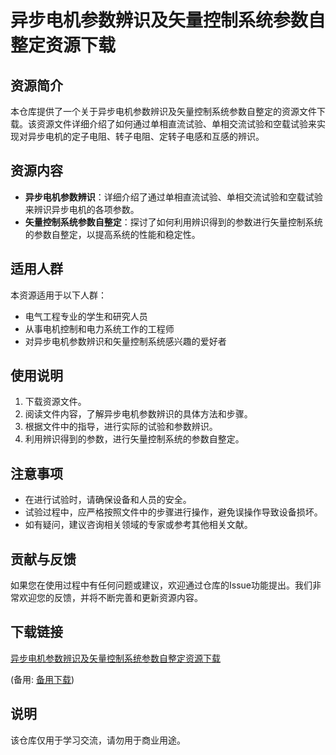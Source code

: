 # 异步电机参数辨识及矢量控制系统参数自整定资源下载

## 资源简介

本仓库提供了一个关于异步电机参数辨识及矢量控制系统参数自整定的资源文件下载。该资源文件详细介绍了如何通过单相直流试验、单相交流试验和空载试验来实现对异步电机的定子电阻、转子电阻、定转子电感和互感的辨识。

## 资源内容

- **异步电机参数辨识**：详细介绍了通过单相直流试验、单相交流试验和空载试验来辨识异步电机的各项参数。
- **矢量控制系统参数自整定**：探讨了如何利用辨识得到的参数进行矢量控制系统的参数自整定，以提高系统的性能和稳定性。

## 适用人群

本资源适用于以下人群：

- 电气工程专业的学生和研究人员
- 从事电机控制和电力系统工作的工程师
- 对异步电机参数辨识和矢量控制系统感兴趣的爱好者

## 使用说明

1. 下载资源文件。
2. 阅读文件内容，了解异步电机参数辨识的具体方法和步骤。
3. 根据文件中的指导，进行实际的试验和参数辨识。
4. 利用辨识得到的参数，进行矢量控制系统的参数自整定。

## 注意事项

- 在进行试验时，请确保设备和人员的安全。
- 试验过程中，应严格按照文件中的步骤进行操作，避免误操作导致设备损坏。
- 如有疑问，建议咨询相关领域的专家或参考其他相关文献。

## 贡献与反馈

如果您在使用过程中有任何问题或建议，欢迎通过仓库的Issue功能提出。我们非常欢迎您的反馈，并将不断完善和更新资源内容。

## 下载链接
[异步电机参数辨识及矢量控制系统参数自整定资源下载](https://pan.quark.cn/s/911c01ad6069) 

(备用: [备用下载](https://pan.baidu.com/s/1j_sN2AXsS_kQPZSvPZ9_ZA?pwd=1234))

## 说明

该仓库仅用于学习交流，请勿用于商业用途。
